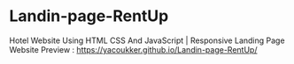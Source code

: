 # Landin-page-RentUp
Hotel Website Using HTML CSS And JavaScript | Responsive Landing Page</br>
Website Preview : https://yacoukker.github.io/Landin-page-RentUp/
